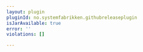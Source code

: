 ```yaml
---
layout: plugin
pluginId: no.systemfabrikken.githubreleaseplugin
isJarAvailable: true
error: ''
violations: []

---
```

